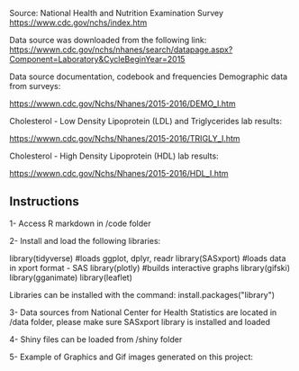 Source: National Health and Nutrition Examination Survey
https://www.cdc.gov/nchs/index.htm

Data source was downloaded from the following link:
https://wwwn.cdc.gov/nchs/nhanes/search/datapage.aspx?Component=Laboratory&CycleBeginYear=2015

Data source documentation, codebook and frequencies
Demographic data from surveys:

https://wwwn.cdc.gov/Nchs/Nhanes/2015-2016/DEMO_I.htm

Cholesterol - Low Density Lipoprotein (LDL) and Triglycerides lab results:

https://wwwn.cdc.gov/Nchs/Nhanes/2015-2016/TRIGLY_I.htm

Cholesterol - High Density Lipoprotein (HDL) lab results:

https://wwwn.cdc.gov/Nchs/Nhanes/2015-2016/HDL_I.htm

## Instructions
1- Access R markdown in /code folder

2- Install and load the following libraries:

library(tidyverse) #loads ggplot, dplyr, readr
library(SASxport) #loads data in xport format - SAS
library(plotly) #builds interactive graphs
library(gifski)
library(gganimate)
library(leaflet)

Libraries can be installed with the command: install.packages("library")

3- Data sources from National Center for Health Statistics are located in /data folder, please make sure SASxport library is installed and loaded

4- Shiny files can be loaded from /shiny folder

5- Example of Graphics and Gif images generated on this project:


